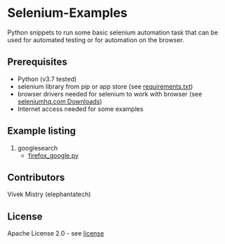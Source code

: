 # Selenium-Examples
Python snippets to run some basic selenium automation task that can be used for automated testing or for automation on the browser.

## Prerequisites
- Python (v3.7 tested)
- selenium library from pip or app store (see [requirements.txt](requirements.txt))
- browser drivers needed for selenium to work with browser (see [seleniumhq.com Downloads](https://www.seleniumhq.org/download/))
- Internet access needed for some examples

## Example listing

1. googlesearch
    - [firefox_google.py](examples\googlesearch\firefox_google.py)


## Contributors
Vivek Mistry (elephantatech)

## License
Apache License 2.0 - see [license](LICENSE)
